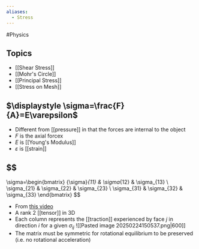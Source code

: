 ```yaml
---
aliases:
  - Stress
---
```

#Physics 
## Topics
* [[Shear Stress]]
* [[Mohr's Circle]]
* [[Principal Stress]]
* [[Stress on Mesh]]
## $\displaystyle \sigma=\frac{F}{A}=E\varepsilon$
* Different from [[pressure]] in that the forces are internal to the object
* $\displaystyle F$ is the axial forcex
* $\displaystyle E$ is [[Young's Modulus]]
* $\displaystyle \varepsilon$ is [[strain]]
## $$
\sigma=\begin{bmatrix}
{\sigma}_{11} & \sigma_{12} & \sigma_{13} \\
\sigma_{21} & \sigma_{22} & \sigma_{23} \\
\sigma_{31} & \sigma_{32} & \sigma_{33}
\end{bmatrix}
$$
* From [this video](https://www.youtube.com/watch?v=NtTVEzZS3Bg)
* A rank 2 [[tensor]] in 3D
* Each column represents the [[traction]] experienced by face $\displaystyle j$ in direction $\displaystyle i$ for a given $\displaystyle \sigma_{ij}$ 
![[Pasted image 20250224150537.png|600]]
* The matrix must be symmetric for rotational equilibrium to be preserved (i.e. no rotational acceleration)
